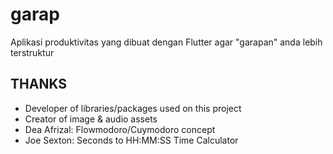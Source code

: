 # garap
Aplikasi produktivitas yang dibuat dengan Flutter agar "garapan" anda lebih terstruktur
## THANKS
- Developer of libraries/packages used on this project
- Creator of image & audio assets
- Dea Afrizal: Flowmodoro/Cuymodoro concept
- Joe Sexton: Seconds to HH:MM:SS Time Calculator